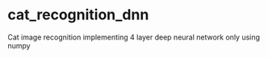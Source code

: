 # cat_recognition_dnn
Cat image recognition implementing 4 layer deep neural network only using numpy
